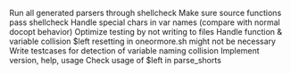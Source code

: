 Run all generated parsers through shellcheck
Make sure source functions pass shellcheck
Handle special chars in var names (compare with normal docopt behavior)
Optimize testing by not writing to files
Handle function & variable collision
\$left resetting in oneormore.sh might not be necessary
Write testcases for detection of variable naming collision
Implement version, help, usage
Check usage of \$left in parse_shorts
